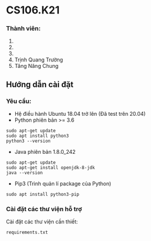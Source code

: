 # CS106.K21

### Thành viên:
1. 
2.
3.
4. Trịnh Quang Trường
5. Tăng Năng Chung

## Hướng dẫn cài đặt

### Yêu cầu:
- Hệ điều hành Ubuntu 18.04 trở lên (Đã test trên 20.04) 
- Python phiên bản >= 3.6
```
sudo apt-get update
sudo apt install python3
python3 --version
```
- Java phiên bản 1.8.0_242
```
sudo apt-get update
sudo apt-get install openjdk-8-jdk
java --version

```

- Pip3 (Trình quản lí package của Python)
```
sudo apt install python3-pip
```
### Cài đặt các thư viện hỗ trợ

Cài đặt các thư viện cần thiết:
```
requirements.txt
```
